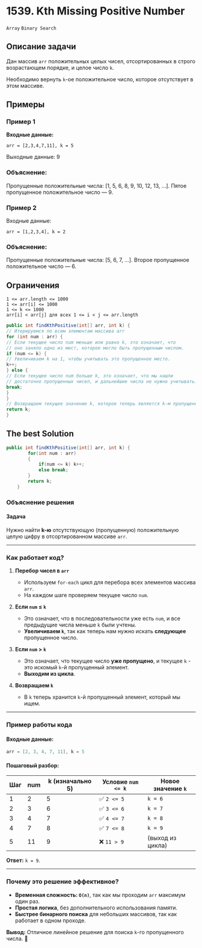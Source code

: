# 1539. Kth Missing Positive Number
`Array` `Binary Search`
## Описание задачи

Дан массив `arr` положительных целых чисел, отсортированных в строго возрастающем порядке, и целое число `k`.

Необходимо вернуть `k`-ое положительное число, которое отсутствует в этом массиве.

## Примеры

### Пример 1

**Входные данные:**
```plaintext
arr = [2,3,4,7,11], k = 5
```
Выходные данные:
9


### Объяснение:

Пропущенные положительные числа: [1, 5, 6, 8, 9, 10, 12, 13, ...].
Пятое пропущенное положительное число — 9.


### Пример 2
Входные данные:
```plaintext
arr = [1,2,3,4], k = 2
```

### Объяснение:
Пропущенные положительные числа: [5, 6, 7, ...]. Второе пропущенное положительное число — 6.

## Ограничения
```plaintext
1 <= arr.length <= 1000
1 <= arr[i] <= 1000
1 <= k <= 1000
arr[i] < arr[j] для всех 1 <= i < j <= arr.length
```

```java
public int findKthPositive(int[] arr, int k) {
// Итерируемся по всем элементам массива arr
for (int num : arr) {
// Если текущее число num меньше или равно k, это означает, что
// оно заняло одно из мест, которое могло быть пропущенным числом.
if (num <= k) {
// Увеличиваем k на 1, чтобы учитывать это пропущенное место.
k++;
} else {
// Если текущее число num больше k, это означает, что мы нашли
// достаточно пропущенных чисел, и дальнейшие числа не нужно учитывать.
break;
}
}
// Возвращаем текущее значение k, которое теперь является k-м пропущенным числом.
return k;
}
```

## The best Solution

```java
public int findKthPositive(int[] arr, int k) {
        for(int num : arr)
        {
            if(num <= k) k++;
            else break;
        }
        return k;
    }
```

### **Объяснение решения**

#### **Задача**
Нужно найти **k-ю** отсутствующую (пропущенную) положительную целую цифру в отсортированном массиве `arr`.

---

### **Как работает код?**
1. **Перебор чисел в `arr`**
    - Используем `for-each` цикл для перебора всех элементов массива `arr`.
    - На каждом шаге проверяем текущее число `num`.

2. **Если `num` ≤ `k`**
    - Это означает, что в последовательности уже есть `num`, и все предыдущие числа меньше `k` были учтены.
    - **Увеличиваем `k`**, так как теперь нам нужно искать **следующее** пропущенное число.

3. **Если `num` > `k`**
    - Это означает, что текущее число **уже пропущено**, и текущее `k` - это искомый `k`-й пропущенный элемент.
    - **Выходим из цикла**.

4. **Возвращаем `k`**
    - В `k` теперь хранится `k`-й пропущенный элемент, который мы ищем.

---

### **Пример работы кода**
#### **Входные данные:**
```java
arr = [2, 3, 4, 7, 11], k = 5
```
#### **Пошаговый разбор:**
| Шаг | num | k (изначально 5) | Условие `num <= k` | Новое значение `k` |
|-----|-----|------------------|--------------------|--------------------|
| 1   | 2   | 5                | ✅ `2 <= 5`         | `k = 6`            |
| 2   | 3   | 6                | ✅ `3 <= 6`         | `k = 7`            |
| 3   | 4   | 7                | ✅ `4 <= 7`         | `k = 8`            |
| 4   | 7   | 8                | ✅ `7 <= 8`         | `k = 9`            |
| 5   | 11  | 9                | ❌ `11 > 9`         | (выход из цикла)   |

**Ответ:** `k = 9`.

---

### **Почему это решение эффективное?**
- **Временная сложность: `O(n)`**, так как мы проходим `arr` максимум один раз.
- **Простая логика**, без дополнительного использования памяти.
- **Быстрее бинарного поиска** для небольших массивов, так как работает в одном проходе.

**Вывод:** Отличное линейное решение для поиска `k`-го пропущенного числа. 🚀

